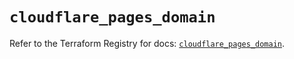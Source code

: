 # `cloudflare_pages_domain`

Refer to the Terraform Registry for docs: [`cloudflare_pages_domain`](https://registry.terraform.io/providers/cloudflare/cloudflare/4.27.0/docs/resources/pages_domain).
